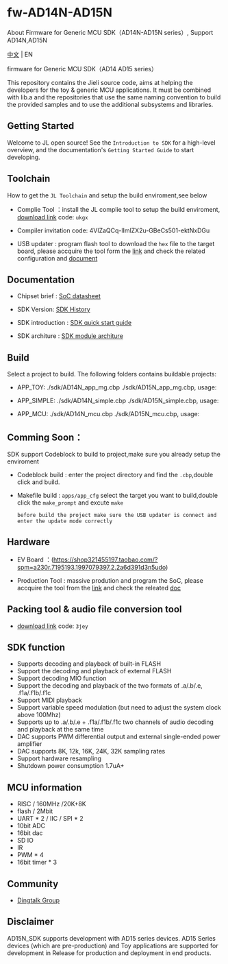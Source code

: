 # fw-AD14N-AD15N
About Firmware for Generic MCU SDK（AD14N-AD15N series）, Support AD14N,AD15N

[tag download]:https://github.com/Jieli-Tech/fw-AD15N/tags
[tag_badgen]:https://img.shields.io/github/v/tag/Jieli-Tech/fw-AD15N?style=plastic&logo=bluetooth&labelColor=ffffff&color=informational&label=Tag&logoColor=blue

[中文](./README.md) | EN

firmware for Generic MCU SDK（AD14 AD15 series）

This repository contains the Jieli source code, aims at helping the developers for the toy & generic MCU applications.
It must be combined with lib.a and the repositories that use the same
naming convention to build the provided samples and to use the additional
subsystems and libraries.

Getting Started
------------

Welcome to JL open source! See the `Introduction to SDK` for a high-level overview,
and the documentation's `Getting Started Guide` to start developing.

Toolchain
------------

How to get the `JL Toolchain` and setup the build enviroment,see below

* Complie Tool ：install the JL complie tool to setup the build enviroment, [download link](https://pan.baidu.com/s/1f5pK7ZaBNnvbflD-7R22zA) code: `ukgx`
* Compiler invitation code: 4VlZaQCq-lImlZX2u-GBeCs501-ektNxDGu

* USB updater : program flash tool to download the `hex` file to the target board, please accquire the tool form the [link](https://item.taobao.com/item.htm?spm=a1z10.1-c-s.w4004-22883854875.5.504d246bXKwyeH&id=620295020803) and check the related configuration and [document](.doc/stuff/ISD_CONFIG.INI配置文件说明.pdf)


Documentation
------------

* Chipset brief : [SoC datasheet](./doc)

* SDK Version: [SDK History](doc/AD14N-AD15N_SDK_发布版本信息.pdf)

* SDK introduction : [SDK quick start guide](./doc/AD14N-AD15N_SDK手册.pdf)

* SDK architure : [SDK module architure ](./doc/architure)

Build
-------------
Select a project to build. The following folders contains buildable projects:

* APP_TOY: ./sdk/AD14N_app_mg.cbp ./sdk/AD15N_app_mg.cbp, usage: 

* APP_SIMPLE: ./sdk/AD14N_simple.cbp ./sdk/AD15N_simple.cbp, usage: 

* APP_MCU: ./sdk/AD14N_mcu.cbp ./sdk/AD15N_mcu.cbp, usage:  


Comming Soon：
-------------

SDK support Codeblock to build to project,make sure you already setup the enviroment

* Codeblock build : enter the project directory and find the `.cbp`,double click and build.

* Makefile build : `apps/app_cfg` select the target you want to build,double click the `make_prompt` and excute `make`

  `before build the project make sure the USB updater is connect and enter the update mode correctly`


Hardware
-------------

* EV Board ：(https://shop321455197.taobao.com/?spm=a230r.7195193.1997079397.2.2a6d391d3n5udo)

* Production Tool : massive prodution and program the SoC, please accquire the tool from the [link](https://item.taobao.com/item.htm?spm=a1z10.1-c-s.w4004-22883854875.8.504d246bXKwyeH&id=620941819219) and check the releated [doc](./doc/stuff/烧写器使用说明文档.pdf)

Packing tool & audio file conversion tool
-------------

* [download link](https://pan.baidu.com/s/1ajzBF4BFeiRFpDF558ER9w#list/path=%2F) code: `3jey`
  
SDK function
-------------
* Supports decoding and playback of built-in FLASH
* Support the decoding and playback of external FLASH
* Support decoding MIO function
* Support the decoding and playback of the two formats of .a/.b/.e, .f1a/.f1b/.f1c
* Support MIDI playback
* Support variable speed modulation (but need to adjust the system clock above 100Mhz)
* Supports up to .a/.b/.e + .f1a/.f1b/.f1c two channels of audio decoding and playback at the same time
* DAC supports PWM differential output and external single-ended power amplifier
* DAC supports 8K, 12k, 16K, 24K, 32K sampling rates
* Support hardware resampling
* Shutdown power consumption 1.7uA+
  
MCU information
-------------
* RISC / 160MHz /20K+8K
* flash / 2Mbit
* UART * 2 / IIC / SPI * 2
* 10bit ADC
* 16bit dac
* SD IO
* IR
* PWM * 4
* 16bit timer * 3

Community
--------------

* [Dingtalk Group](./doc/stuff/dingtalk.jpg)

Disclaimer
------------

AD15N_SDK supports development with AD15 series devices.
AD15 Series devices (which are pre-production) and Toy applications are supported for development in Release for production and deployment in end products.

